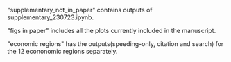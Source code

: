 "supplementary_not_in_paper" contains outputs of supplementary_230723.ipynb.

"figs in paper" includes all the plots currently included in the manuscript.

"economic regions" has the outputs(speeding-only, citation and search) for the 12 econonomic regions separately.
